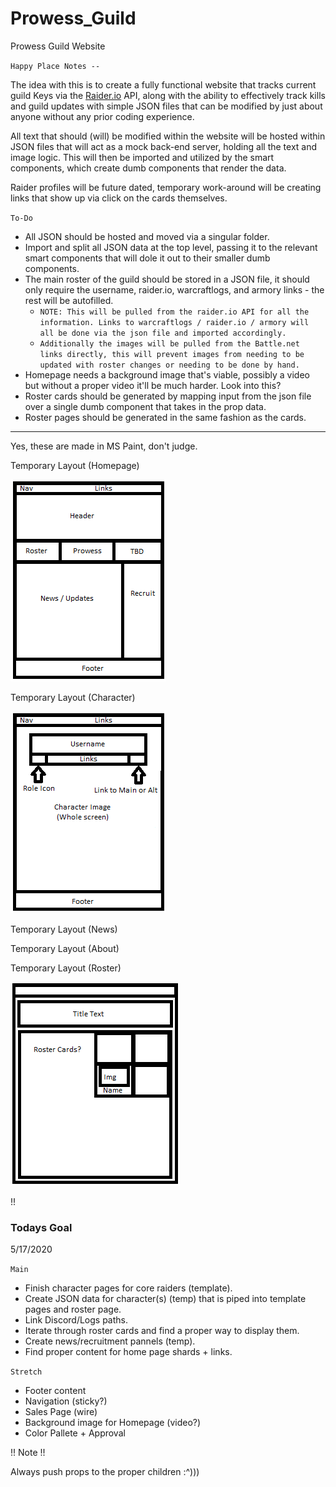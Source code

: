 # Prowess_Guild

Prowess Guild Website

`Happy Place Notes --`

The idea with this is to create a fully functional website that tracks current guild Keys via the [Raider.io](https://raider.io/guilds/us/malganis/Prowess) API, along with the ability to effectively track kills and guild updates with simple JSON files that can be modified by just about anyone without any prior coding experience.

All text that should (will) be modified within the website will be hosted within JSON files that will act as a mock back-end server, holding all the text and image logic. This will then be imported and utilized by the smart components, which create dumb components that render the data.

Raider profiles will be future dated, temporary work-around will be creating links that show up via click on the cards themselves.

`To-Do`

- All JSON should be hosted and moved via a singular folder.
- Import and split all JSON data at the top level, passing it to the relevant smart components that will dole it out to their smaller dumb components.
- The main roster of the guild should be stored in a JSON file, it should only require the username, raider.io, warcraftlogs, and armory links - the rest will be autofilled.
  - `NOTE: This will be pulled from the raider.io API for all the information. Links to warcraftlogs / raider.io / armory will all be done via the json file and imported accordingly.`
  - `Additionally the images will be pulled from the Battle.net links directly, this will prevent images from needing to be updated with roster changes or needing to be done by hand.`
- Homepage needs a background image that's viable, possibly a video but without a proper video it'll be much harder. Look into this?
- Roster cards should be generated by mapping input from the json file over a single dumb component that takes in the prop data.
- Roster pages should be generated in the same fashion as the cards.

---

Yes, these are made in MS Paint, don't judge.

Temporary Layout (Homepage)

![alt text][logo]

[logo]: https://github.com/Serrowxd/Prowess_Guild/blob/master/readme-assets/idk.png?raw=true 'Layout'

Temporary Layout (Character)

![alt text][logo2]

[logo2]: https://github.com/Serrowxd/Prowess_Guild/blob/master/readme-assets/idk2.png?raw=true 'Layout'

Temporary Layout (News)

Temporary Layout (About)

Temporary Layout (Roster)

![alt text][logo3]

[logo3]: https://github.com/Serrowxd/Prowess_Guild/blob/master/readme-assets/idkimg.png?raw=true 'Layout'

!!

### Todays Goal

5/17/2020

`Main`

- Finish character pages for core raiders (template).
- Create JSON data for character(s) (temp) that is piped into template pages and roster page.
- Link Discord/Logs paths.
- Iterate through roster cards and find a proper way to display them.
- Create news/recruitment pannels (temp).
- Find proper content for home page shards + links.

`Stretch`

- Footer content
- Navigation (sticky?)
- Sales Page (wire)
- Background image for Homepage (video?)
- Color Pallete + Approval

!! Note !!

Always push props to the proper children :^)))
